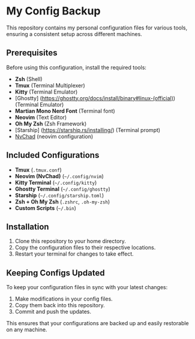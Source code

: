 # My Config Backup

This repository contains my personal configuration files for various tools, ensuring a consistent setup across different machines.

## Prerequisites

Before using this configuration, install the required tools:

- **Zsh** (Shell)
- **Tmux** (Terminal Multiplexer)
- **Kitty** (Terminal Emulator)
- [Ghostty] (https://ghostty.org/docs/install/binary#linux-(official)) (Terminal Emulator)
- **Martian Mono Nerd Font** (Terminal font)
- **Neovim** (Text Editor)
- **Oh My Zsh** (Zsh Framework)
- [Starship] (https://starship.rs/installing/) (Terminal prompt)
- [NvChad](https://nvchad.com/docs/quickstart/install) (neovim configuration)

## Included Configurations

- **Tmux** (`.tmux.conf`)
- **Neovim (NvChad)** (`~/.config/nvim`)
- **Kitty Terminal** (`~/.config/kitty`)
- **Ghostty Terminal** (`~/.config/ghostty`)
- **Starship** (`~/.config/starship.toml`)
- **Zsh + Oh My Zsh** (`.zshrc`, `.oh-my-zsh`)
- **Custom Scripts** (`~/.bin`)

## Installation

1. Clone this repository to your home directory.
2. Copy the configuration files to their respective locations.
3. Restart your terminal for changes to take effect.

## Keeping Configs Updated

To keep your configuration files in sync with your latest changes:
1. Make modifications in your config files.
2. Copy them back into this repository.
3. Commit and push the updates.

This ensures that your configurations are backed up and easily restorable on any machine.

